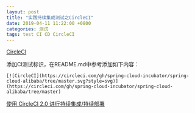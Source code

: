 ```yaml
---
layout: post
title: "实践持续集成测试之CircleCI"
date: 2019-04-11 11:22:00 +0800
categories: 测试
tags: test CI CD CircleCI
---
```


[CircleCI](https://circleci.com/)



添加CI测试标识，在README.md中参考添加如下内容：

```
[![CircleCI](https://circleci.com/gh/spring-cloud-incubator/spring-cloud-alibaba/tree/master.svg?style=svg)](https://circleci.com/gh/spring-cloud-incubator/spring-cloud-alibaba/tree/master)
```

[使用 CircleCI 2.0 进行持续集成/持续部署](https://www.jianshu.com/p/36af6af74dfc)